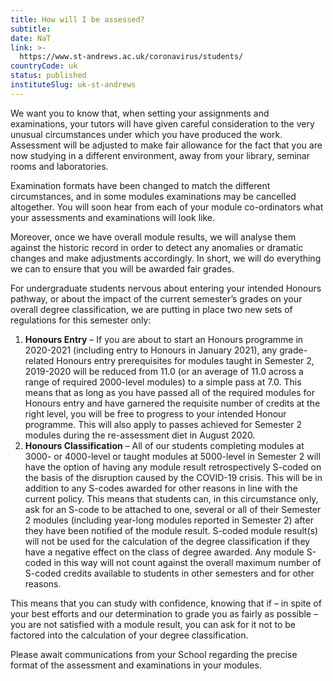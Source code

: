 ```yaml
---
title: How will I be assessed?
subtitle: 
date: NaT
link: >-
  https://www.st-andrews.ac.uk/coronavirus/students/
countryCode: uk
status: published
instituteSlug: uk-st-andrews
---
```

We want you to know that, when setting your assignments and examinations, your tutors will have given careful consideration to the very unusual circumstances under which you have produced the work. Assessment will be adjusted to make fair allowance for the fact that you are now studying in a different environment, away from your library, seminar rooms and laboratories.

Examination formats have been changed to match the different circumstances, and in some modules examinations may be cancelled altogether. You will soon hear from each of your module co-ordinators what your assessments and examinations will look like.

Moreover, once we have overall module results, we will analyse them against the historic record in order to detect any anomalies or dramatic changes and make adjustments accordingly. In short, we will do everything we can to ensure that you will be awarded fair grades.

For undergraduate students nervous about entering your intended Honours pathway, or about the impact of the current semester’s grades on your overall degree classification, we are putting in place two new sets of regulations for this semester only:

  1. **Honours Entry**  – If you are about to start an Honours programme in 2020-2021 (including entry to Honours in January 2021), any grade-related Honours entry prerequisites for modules taught in Semester 2, 2019-2020 will be reduced from 11.0 (or an average of 11.0 across a range of required 2000-level modules) to a simple pass at 7.0. This means that as long as you have passed all of the required modules for Honours entry and have garnered the requisite number of credits at the right level, you will be free to progress to your intended Honour programme. This will also apply to passes achieved for Semester 2 modules during the re-assessment diet in August 2020.
  2. **Honours Classification**  – All of our students completing modules at 3000- or 4000-level or taught modules at 5000-level in Semester 2 will have the option of having any module result retrospectively S-coded on the basis of the disruption caused by the COVID-19 crisis. This will be in addition to any S-codes awarded for other reasons in line with the current policy. This means that students can, in this circumstance only, ask for an S-code to be attached to one, several or all of their Semester 2 modules (including year-long modules reported in Semester 2) after they have been notified of the module result. S-coded module result(s) will not be used for the calculation of the degree classification if they have a negative effect on the class of degree awarded. Any module S-coded in this way will not count against the overall maximum number of S-coded credits available to students in other semesters and for other reasons.



This means that you can study with confidence, knowing that if – in spite of your best efforts and our determination to grade you as fairly as possible – you are not satisfied with a module result, you can ask for it not to be factored into the calculation of your degree classification.

Please await communications from your School regarding the precise format of the assessment and examinations in your modules.
